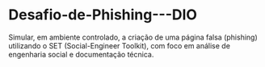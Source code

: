 # Desafio-de-Phishing---DIO
Simular, em ambiente controlado, a criação de uma página falsa (phishing) utilizando o SET (Social-Engineer Toolkit), com foco em análise de engenharia social e documentação técnica.
